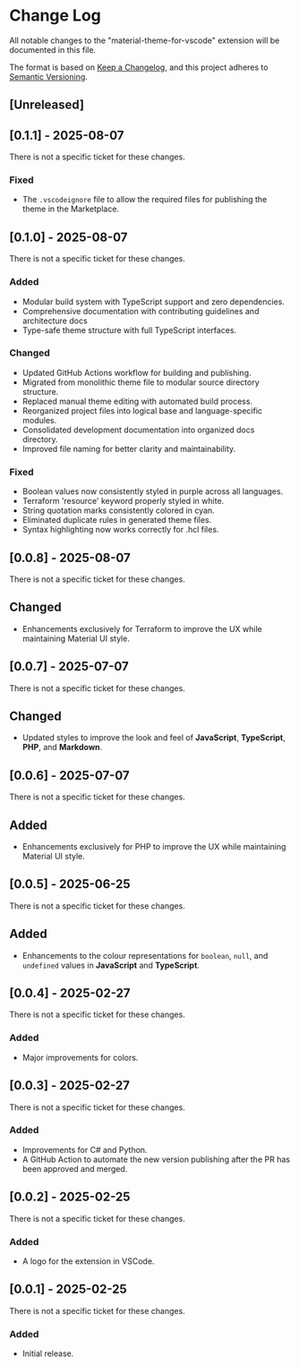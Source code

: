 # Change Log

All notable changes to the "material-theme-for-vscode" extension will be documented in this file.

The format is based on [Keep a Changelog](https://keepachangelog.com/en/1.0.0/),
and this project adheres to [Semantic Versioning](https://semver.org/spec/v2.0.0.html).

## [Unreleased]

## [0.1.1] - 2025-08-07

There is not a specific ticket for these changes.

### Fixed

- The `.vscodeignore` file to allow the required files for publishing the theme in the Marketplace.

## [0.1.0] - 2025-08-07

There is not a specific ticket for these changes.

### Added

- Modular build system with TypeScript support and zero dependencies.
- Comprehensive documentation with contributing guidelines and architecture docs
- Type-safe theme structure with full TypeScript interfaces.

### Changed

- Updated GitHub Actions workflow for building and publishing.
- Migrated from monolithic theme file to modular source directory structure.
- Replaced manual theme editing with automated build process.
- Reorganized project files into logical base and language-specific modules.
- Consolidated development documentation into organized docs directory.
- Improved file naming for better clarity and maintainability.

### Fixed

- Boolean values now consistently styled in purple across all languages.
- Terraform 'resource' keyword properly styled in white.
- String quotation marks consistently colored in cyan.
- Eliminated duplicate rules in generated theme files.
- Syntax highlighting now works correctly for .hcl files.

## [0.0.8] - 2025-08-07

There is not a specific ticket for these changes.

## Changed

- Enhancements exclusively for Terraform to improve the UX while maintaining Material UI style.

## [0.0.7] - 2025-07-07

There is not a specific ticket for these changes.

## Changed

- Updated styles to improve the look and feel of **JavaScript**, **TypeScript**, **PHP**, and **Markdown**.

## [0.0.6] - 2025-07-07

There is not a specific ticket for these changes.

## Added

- Enhancements exclusively for PHP to improve the UX while maintaining Material UI style.

## [0.0.5] - 2025-06-25

There is not a specific ticket for these changes.

## Added

- Enhancements to the colour representations for `boolean`, `null`, and `undefined` values in **JavaScript** and **TypeScript**.

## [0.0.4] - 2025-02-27

There is not a specific ticket for these changes.

### Added

- Major improvements for colors.

## [0.0.3] - 2025-02-27

There is not a specific ticket for these changes.

### Added

- Improvements for C# and Python.
- A GitHub Action to automate the new version publishing after the PR has been approved and merged.

## [0.0.2] - 2025-02-25

There is not a specific ticket for these changes.

### Added

- A logo for the extension in VSCode.

## [0.0.1] - 2025-02-25

There is not a specific ticket for these changes.

### Added

- Initial release.
